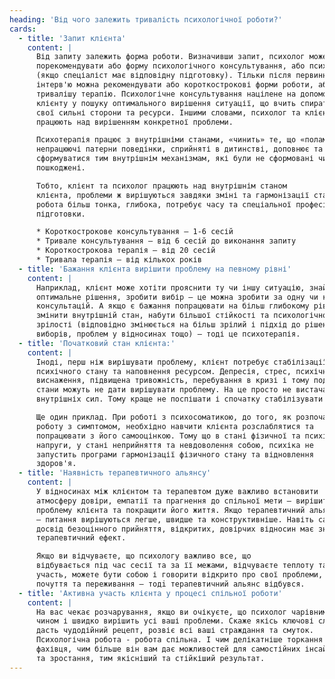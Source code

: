 ```yaml
---
heading: 'Від чого залежить тривалість психологічної роботи?'
cards:
  - title: 'Запит клієнта'
    content: |
      Від запиту залежить форма роботи. Визначивши запит, психолог може
      порекомендувати або форму психологічного консультування, або психотерапію
      (якщо спеціаліст має відповідну підготовку). Тільки після первинного
      інтерв'ю можна рекомендувати або короткострокові форми роботи, або
      тривалішу терапію. Психологічне консультування націлене на допомогу
      клієнту у пошуку оптимального вирішення ситуації, що вчить спиратися на
      свої сильні сторони та ресурси. Іншими словами, психолог та клієнт спільно
      працюють над вирішенням конкретної проблеми. 

      Психотерапія працює з внутрішніми станами, «чинить» те, що «поламано», допомагає усунути
      непрацюючі патерни поведінки, сприйняті в дитинстві, доповнює та допомагає
      сформуватися тим внутрішнім механізмам, які були не сформовані чи
      пошкоджені. 

      Тобто, клієнт та психолог працюють над внутрішнім станом
      клієнта, проблеми ж вирішуються завдяки зміні та гармонізації стану. Ця
      робота більш тонка, глибока, потребує часу та спеціальної професійної
      підготовки.

      * Короткострокове консультування – 1-6 сесій 
      * Тривале консультування – від 6 сесій до виконання запиту 
      * Короткострокова терапія – від 20 сесій 
      * Тривала терапія – від кількох років
  - title: 'Бажання клієнта вирішити проблему на певному рівні'
    content: |
      Наприклад, клієнт може хотіти прояснити ту чи іншу ситуацію, знайти
      оптимальне рішення, зробити вибір – це можна зробити за одну чи кілька
      консультацій. А якщо є бажання попрацювати на більш глибокому рівні,
      змінити внутрішній стан, набути більшої стійкості та психологічної
      зрілості (відповідно змінюється на більш зрілий і підхід до рішень,
      виборів, проблем у відносинах тощо) – тоді це психотерапія.
  - title: 'Початковий стан клієнта:'
    content: |
      Іноді, перш ніж вирішувати проблему, клієнт потребує стабілізації
      психічного стану та наповнення ресурсом. Депресія, стрес, психічне
      виснаження, підвищена тривожність, перебування в кризі і тому подібні
      стани можуть не дати вирішувати проблему. На це просто не вистачає
      внутрішніх сил. Тому краще не поспішати і спочатку стабілізувати стан.

      Ще один приклад. При роботі з психосоматикою, до того, як розпочати
      роботу з симптомом, необхідно навчити клієнта розслаблятися та
      попрацювати з його самооцінкою. Тому що в стані фізичної та психічної
      напруги, у стані неприйняття та невдоволення собою, психіка не
      запустить програми гармонізації фізичного стану та відновлення
      здоров'я.
  - title: 'Наявність терапевтичного альянсу'
    content: |
      У відносинах між клієнтом та терапевтом дуже важливо встановити
      атмосферу довіри, емпатії та прагнення до спільної мети – вирішити
      проблему клієнта та покращити його життя. Якщо терапевтичний альянс є
      – питання вирішуються легше, швидше та конструктивніше. Навіть сам
      досвід безоцінного прийняття, відкритих, довірчих відносин має значний
      терапевтичний ефект. 

      Якщо ви відчуваєте, що психологу важливо все, що
      відбувається під час сесії та за її межами, відчуваєте теплоту та
      участь, можете бути собою і говорити відкрито про свої проблеми,
      почуття та переживання – тодi терапевтичний альянс відбувся.
  - title: 'Активна участь клієнта у процесі спільної роботи'
    content: |
      На вас чекає розчарування, якщо ви очікуєте, що психолог чарівним
      чином і швидко вирішить усі ваші проблеми. Скаже якісь ключові слова,
      дасть чудодійний рецепт, розвіє всі ваші страждання та смуток.
      Психологічна робота - робота спільна. І чим делікатніше торкання
      фахівця, чим більше він вам дає можливостей для самостійних інсайтів
      та зростання, тим якісніший та стійкіший результат.
---
```

